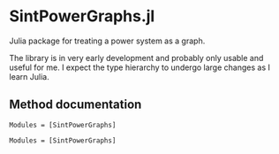 # SintPowerGraphs.jl

Julia package for treating a power system as a graph.

The library is in very early development and probably only usable and useful for me. I expect the type hierarchy to undergo large changes as I learn Julia.

## Method documentation

```@index
Modules = [SintPowerGraphs]
```

```@autodocs
Modules = [SintPowerGraphs]
```
